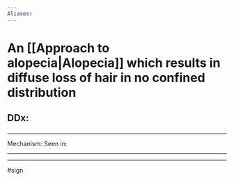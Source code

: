 ```yaml
---
Aliases:
---
```

# An [[Approach to alopecia|Alopecia]] which results in diffuse loss of hair in no confined distribution 
## DDx:
###

---
Mechanism:
Seen in: 

---


---
#sign 